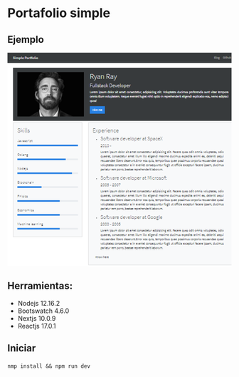 # Portafolio simple

## Ejemplo

![Ejemplo](./example/portafolio_simple.png)

## Herramientas:

- Nodejs 12.16.2
- Bootswatch 4.6.0
- Nextjs 10.0.9
- Reactjs 17.0.1

## Iniciar

`nmp install && npm run dev`
